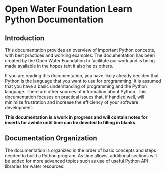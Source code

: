 # Open Water Foundation Learn Python Documentation

## Introduction

This documentation provides an overview of important Python concepts, with best practices
and working examples.  The documentation has been created by the Open Water Foundation to facilitate our
work and is being made available in the hopes taht it also helps others.

If you are reading this documentation, you have likely already decided that Python is the language that
you want to use for programming.  It is assumed that you have a basic understanding of programming and
the Python language.  There are other sources of information about Python.  This documentation focuses
on practical issues that, if handled well, will minimize frustration and increase the efficiency of
your software development.

**This documentation is a work in progress and will contain notes for inserts for awhile until time can
be devoted to filling in blanks.**

## Documentation Organization

The documentation is organized in the order of basic concepts and steps needed to build a Python program.
As time allows, additional sections will be added for more advanced topics such as use of useful Python
API libraries for water resources.
